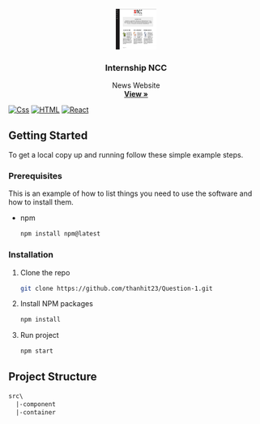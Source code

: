<!-- PROJECT LOGO -->
<br />
<div align="center">
  <img src="/src/images/img-readme.png" alt="Logo" width="80" height="80">
  <h3 align="center">Internship NCC</h3>
  <p align="center">
    News Website
    <br/>
    <a href="https://rose-petals.vercel.app"><strong>View »</strong></a>
  </p>
</div>

[![Css](https://camo.githubusercontent.com/dbc04597e794ef93a1c4fe4faf5baf73e8dba35e3be5bcccd97fc9edec5bc55d/68747470733a2f2f696d672e736869656c64732e696f2f62616467652f2d4353532d3135373262363f7374796c653d666f722d7468652d6261646765266c6162656c436f6c6f723d626c61636b266c6f676f3d63737333266c6f676f436f6c6f723d313537326236)](https://react.dev)
[![HTML](https://camo.githubusercontent.com/670f208bd19f87f733d0dcacb56c49387354d0bf1c8f303c99aa2d2a1c55d290/68747470733a2f2f696d672e736869656c64732e696f2f62616467652f2d48544d4c2d4533344632363f7374796c653d666f722d7468652d6261646765266c6162656c436f6c6f723d626c61636b266c6f676f3d68746d6c35266c6f676f436f6c6f723d453334463236)](https://react.dev)
[![React](https://camo.githubusercontent.com/268ac512e333b69600eb9773a8f80b7a251f4d6149642a50a551d4798183d621/68747470733a2f2f696d672e736869656c64732e696f2f62616467652f52656163742d3230323332413f7374796c653d666f722d7468652d6261646765266c6f676f3d7265616374266c6f676f436f6c6f723d363144414642)](https://react.dev)

<!-- GETTING STARTED -->

## Getting Started

To get a local copy up and running follow these simple example steps.

### Prerequisites

This is an example of how to list things you need to use the software and how to install them.

* npm
  ```sh
  npm install npm@latest
  ```

### Installation

1. Clone the repo
   ```sh
   git clone https://github.com/thanhit23/Question-1.git
   ```
2. Install NPM packages
   ```sh
   npm install
   ```
3. Run project
   ```sh
   npm start
   ```

## Project Structure

```
src\
  |-component
  |-container
```
